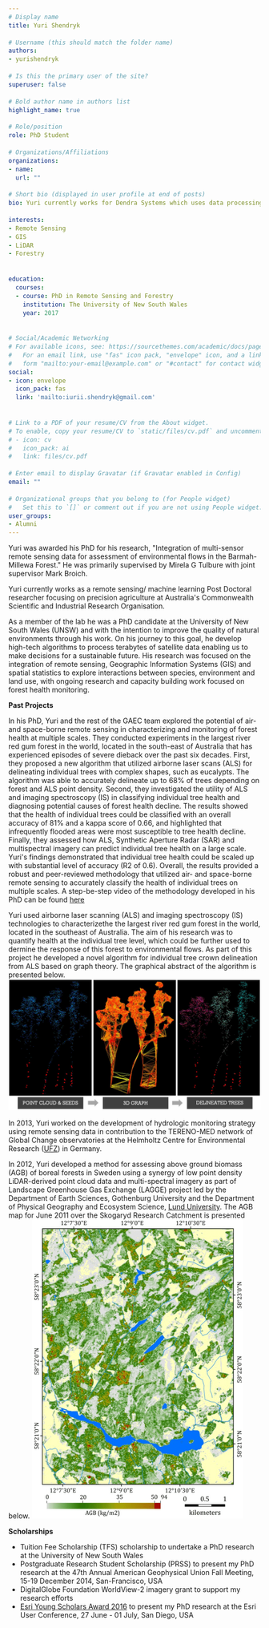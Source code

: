 ```yaml
---
# Display name
title: Yuri Shendryk

# Username (this should match the folder name)
authors:
- yurishendryk

# Is this the primary user of the site?
superuser: false

# Bold author name in authors list
highlight_name: true

# Role/position
role: PhD Student

# Organizations/Affiliations
organizations:
- name: 
  url: ""

# Short bio (displayed in user profile at end of posts)
bio: Yuri currently works for Dendra Systems which uses data processing to monitor and restore ecosystems. You can read more about this work <a href="https://dendra.io/"> here. </a>

interests:
- Remote Sensing
- GIS
- LiDAR
- Forestry


education:
  courses:
  - course: PhD in Remote Sensing and Forestry
    institution: The University of New South Wales
    year: 2017


# Social/Academic Networking
# For available icons, see: https://sourcethemes.com/academic/docs/page-builder/#icons
#   For an email link, use "fas" icon pack, "envelope" icon, and a link in the
#   form "mailto:your-email@example.com" or "#contact" for contact widget.
social:
- icon: envelope
  icon_pack: fas
  link: 'mailto:iurii.shendryk@gmail.com'


# Link to a PDF of your resume/CV from the About widget.
# To enable, copy your resume/CV to `static/files/cv.pdf` and uncomment the lines below.
# - icon: cv
#   icon_pack: ai
#   link: files/cv.pdf

# Enter email to display Gravatar (if Gravatar enabled in Config)
email: ""

# Organizational groups that you belong to (for People widget)
#   Set this to `[]` or comment out if you are not using People widget.
user_groups:
- Alumni
---
```

Yuri was awarded his PhD for his research, "Integration of multi-sensor remote sensing data for assessment of environmental flows in the Barmah-Millewa Forest." He was primarily supervised by Mirela G Tulbure with joint supervisor Mark Broich.

Yuri currently works as a remote sensing/ machine learning Post Doctoral researcher focusing on precision agriculture at Australia's Commonwealth Scientific and Industrial Research Organisation. 

As a member of the lab he was a PhD candidate at the University of New South Wales (UNSW) and with the intention to improve the quality of natural environments through his work. On his journey to this goal, he develop high-tech algorithms to process terabytes of satellite data enabling us to make decisions for a sustainable future. His research was focused on the integration of remote sensing, Geographic Information Systems (GIS) and spatial statistics to explore interactions between species, environment and land use, with ongoing research and capacity building work focused on forest health monitoring.

<b>Past Projects</b>

In his PhD, Yuri and the rest of the GAEC team explored the potential of air- and space-borne remote sensing in characterizing and monitoring of forest health at multiple scales. They conducted experiments in the largest river red gum forest in the world, located in the south-east of Australia that has experienced episodes of severe dieback over the past six decades. First, they proposed a new algorithm that utilized airborne laser scans (ALS) for delineating individual trees with complex shapes, such as eucalypts. The algorithm was able to accurately delineate up to 68% of trees depending on forest and ALS point density. Second, they investigated the utility of ALS and imaging spectroscopy (IS) in classifying individual tree health and diagnosing potential causes of forest health decline. The results showed that the health of individual trees could be classified with an overall accuracy of 81% and a kappa score of 0.66, and highlighted that infrequently flooded areas were most susceptible to tree health decline. Finally, they assessed how ALS, Synthetic Aperture Radar (SAR) and multispectral imagery can predict individual tree health on a large scale. Yuri's findings demonstrated that individual tree health could be scaled up with substantial level of accuracy (R2 of 0.6). Overall, the results provided a robust and peer-reviewed methodology that utilized air- and space-borne remote sensing to accurately classify the health of individual trees on multiple scales. A step-be-step video of the methodology developed in his PhD can be found <a href="https://www.youtube.com/watch?v=xI937fpA7mM"> here</a>

Yuri used airborne laser scanning (ALS) and imaging spectroscopy (IS) technologies to characterizethe the largest river red gum forest in the world, located in the southeast of Australia. The aim of his research was to quantify health at the individual tree level, which could be further used to dermine the response of this forest to environmental flows. As part of this project he developed a novel algorithm for individual tree crown delineation from ALS based on graph theory. The graphical abstract of the algorithm is presented below.
<img src="abstract.png" alt="image is not available"> 

In 2013, Yuri worked on the development of hydrologic monitoring strategy using remote sensing data in contribution to the TERENO-MED network of Global Change observatories at the Helmholtz Centre for Environmental Research (<a href="https://www.ufz.de/index.php?en=33573">UFZ</a>) in Germany.

In 2012, Yuri developed a method for assessing above ground biomass (AGB) of boreal forests in Sweden using a synergy of low point density LiDAR-derived point cloud data and multi-spectral imagery as part of Landscape Greenhouse Gas Exchange (LAGGE) project led by the Department of Earth Sciences, Gothenburg University and the Department of Physical Geography and Ecosystem Science, <a href="https://www.nateko.lu.se/">Lund University</a>. The AGB map for June 2011 over the Skogaryd Research Catchment is presented below.
<img src="AGB_map.png" alt="image is not available"> 

<b>Scholarships</b>
- Tuition Fee Scholarship (TFS) scholarship to undertake a PhD research at the University of New South Wales
- Postgraduate Research Student Scholarship (PRSS) to present my PhD research at the 47th Annual American Geophysical Union Fall Meeting, 15-19 December 2014, San-Francisco, USA
- DigitalGlobe Foundation WorldView-2 imagery grant to support my research efforts
- <a href="https://esriaustralia.com.au/esri-young-scholar-award#EYSA_2016">Esri Young Scholars Award 2016</a> to present my PhD research at the Esri User Conference, 27 June - 01 July, San Diego, USA
